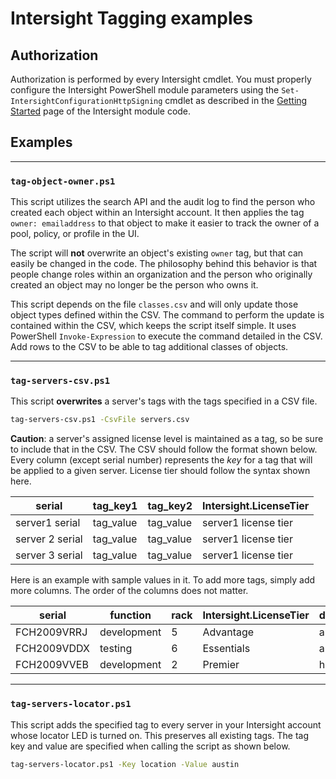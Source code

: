 # Intersight Tagging examples

## Authorization

Authorization is performed by every Intersight cmdlet. You must properly configure the Intersight PowerShell module parameters using the `Set-IntersightConfigurationHttpSigning` cmdlet as described in the [Getting Started](https://github.com/CiscoDevNet/intersight-powershell/blob/master/GettingStarted.md) page of the Intersight module code.

## Examples

---

### `tag-object-owner.ps1`

This script utilizes the search API and the audit log to find the person who created each object within an Intersight account. It then applies the tag `owner: emailaddress` to that object to make it easier to track the owner of a pool, policy, or profile in the UI. 

The script will **not** overwrite an object's existing `owner` tag, but that can easily be changed in the code. The philosophy behind this behavior is that people change roles within an organization and the person who originally created an object may no longer be the person who owns it.

This script depends on the file `classes.csv` and will only update those object types defined within the CSV. The command to perform the update is contained within the CSV, which keeps the script itself simple. It uses PowerShell `Invoke-Expression` to execute the command detailed in the CSV. Add rows to the CSV to be able to tag additional classes of objects.

---

### `tag-servers-csv.ps1`

This script **overwrites** a server's tags with the tags specified in a CSV file. 

```bash
tag-servers-csv.ps1 -CsvFile servers.csv
```

**Caution**: a server's assigned license level is maintained as a tag, so be sure to include that in the CSV. The CSV should follow the format shown below. Every column (except serial number) represents the *key* for a tag that will be applied to a given server. License tier should follow the syntax shown here.

|serial|tag_key1|tag_key2|Intersight.LicenseTier|
|----|----|----|----|
|server1 serial|tag_value|tag_value|server1 license tier|
|server 2 serial|tag_value|tag_value|server1 license tier|
|server 3 serial|tag_value|tag_value|server1 license tier|



Here is an example with sample values in it. To add more tags, simply add more columns. The order of the columns does not matter.

|serial|function|rack|Intersight.LicenseTier|datacenter|
|----|----|----|----|----|
|FCH2009VRRJ|development|5|Advantage|austin|
|FCH2009VDDX|testing|6|Essentials|austin|
|FCH2009VVEB|development|2|Premier|houston|

---

### `tag-servers-locator.ps1`

This script adds the specified tag to every server in your Intersight account whose locator LED is turned on. This preserves all existing tags. The tag key and value are specified when calling the script as shown below.

```bash
tag-servers-locator.ps1 -Key location -Value austin
```
